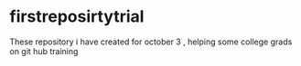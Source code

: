 # firstreposirtytrial
These repository i have created for october 3 , helping some college grads on git hub training

